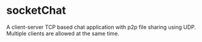 # socketChat
A client-server TCP based chat application with p2p file sharing using UDP. Multiple clients are allowed at the same time.
